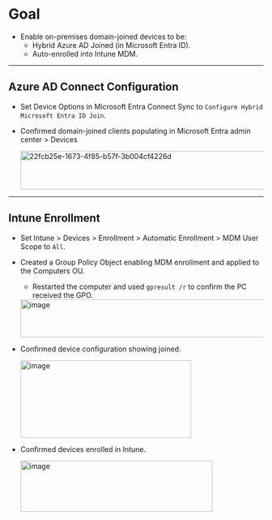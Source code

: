 # Goal
- Enable on-premises domain-joined devices to be:
  - Hybrid Azure AD Joined (in Microsoft Entra ID).
  - Auto-enrolled into  Intune MDM.

---

## Azure AD Connect Configuration
- Set Device Options in Microsoft Entra Connect Sync to `Configure Hybrid Microsoft Entra ID Join`.
- Confirmed domain-joined clients populating in Microsoft Entra admin center > Devices
  
  <img width="670" height="76" alt="22fcb25e-1673-4f85-b57f-3b004cf4226d" src="https://github.com/user-attachments/assets/e6c75e81-2a2d-46a4-8bfe-f24ce81f6766" />

---

## Intune Enrollment
- Set Intune > Devices > Enrollment > Automatic Enrollment > MDM User Scope to `All`.
- Created a Group Policy Object enabling MDM enrollment and applied to the Computers OU.
    - Restarted the computer and used `gpresult /r` to confirm the PC received the GPO.
  
  <img width="487" height="75" alt="image" src="https://github.com/user-attachments/assets/ba6a7282-7426-4968-b1e4-48eb25c65f09" />

- Confirmed device configuration showing joined.
  
  <img width="337" height="153" alt="image" src="https://github.com/user-attachments/assets/c27b8ae4-3a85-42fc-bda5-514835fceddd" />

- Confirmed devices enrolled in Intune.

  <img width="379" height="101" alt="image" src="https://github.com/user-attachments/assets/e3e4ca90-1dc4-40d7-bea4-da85b36871bc" />

  
